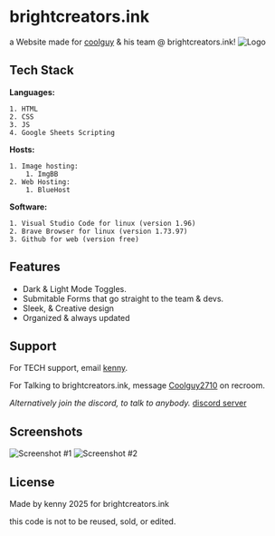 
# brightcreators.ink

a Website made for [coolguy](https://rec.net/user/Coolguy2710) & his team @ brightcreators.ink!
![Logo](https://i.ibb.co/ZT5dm5L/LOGO.jpg)


## Tech Stack

**Languages:**

    1. HTML
    2. CSS
    3. JS
    4. Google Sheets Scripting


**Hosts:** 

    1. Image hosting:
        1. ImgBB
    2. Web Hosting:
        1. BlueHost


**Software:** 

    1. Visual Studio Code for linux (version 1.96)
    2. Brave Browser for linux (version 1.73.97)
    3. Github for web (version free)
## Features

- Dark & Light Mode Toggles.
- Submitable Forms that go straight to the team & devs.
- Sleek, & Creative design
- Organized & always updated

## Support

For TECH support, email [kenny](mailto:kenny@thekennycreative.org).

For Talking to brightcreators.ink, message [Coolguy2710](https://rec.net/user/Coolguy2710) on recroom.

*Alternatively join the discord, to talk to anybody.* [discord server](https://discord.gg/Bw7x23P6E9)


## Screenshots

![Screenshot #1]()
![Screenshot #2]()

## License

Made by kenny 2025 for brightcreators.ink

this code is not to be reused, sold, or edited.
